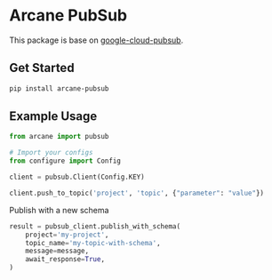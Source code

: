 # Arcane PubSub

This package is base on [google-cloud-pubsub](https://pypi.org/project/google-cloud-pubsub/).

## Get Started

```sh
pip install arcane-pubsub
```

## Example Usage

```python
from arcane import pubsub

# Import your configs
from configure import Config

client = pubsub.Client(Config.KEY)

client.push_to_topic('project', 'topic', {"parameter": "value"})
```

Publish with a new schema

```python
result = pubsub_client.publish_with_schema(
    project='my-project',
    topic_name='my-topic-with-schema',
    message=message,
    await_response=True,
)

```